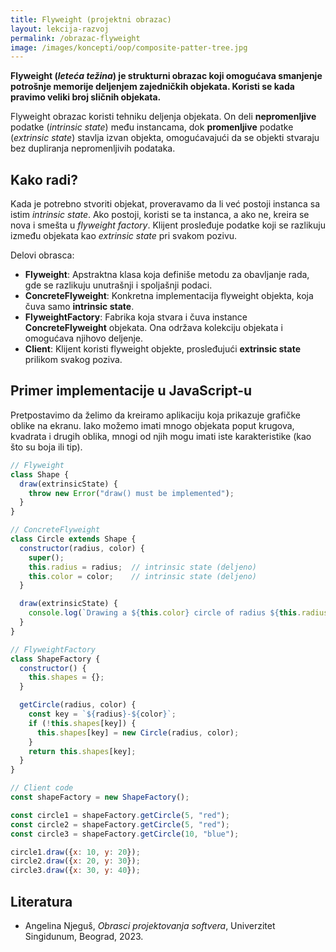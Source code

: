 ```yaml
---
title: Flyweight (projektni obrazac)
layout: lekcija-razvoj
permalink: /obrazac-flyweight
image: /images/koncepti/oop/composite-patter-tree.jpg
---
```


<!-- ![]({{page.image}}) -->

**Flyweight (*leteća težina*) je strukturni obrazac koji omogućava smanjenje potrošnje memorije deljenjem zajedničkih objekata. Koristi se kada pravimo veliki broj sličnih objekata.**

Flyweight obrazac koristi tehniku deljenja objekata. On deli **nepromenljive** podatke (*intrinsic state*) među instancama, dok **promenljive** podatke (*extrinsic state*) stavlja izvan objekta, omogućavajući da se objekti stvaraju bez dupliranja nepromenljivih podataka.

## Kako radi?

Kada je potrebno stvoriti objekat, proveravamo da li već postoji instanca sa istim *intrinsic state*. Ako postoji, koristi se ta instanca, a ako ne, kreira se nova i smešta u *flyweight factory*. Klijent prosleđuje podatke koji se razlikuju između objekata kao *extrinsic state* pri svakom pozivu.

Delovi obrasca:
- **Flyweight**: Apstraktna klasa koja definiše metodu za obavljanje rada, gde se razlikuju unutrašnji i spoljašnji podaci.
- **ConcreteFlyweight**: Konkretna implementacija flyweight objekta, koja čuva samo **intrinsic state**.
- **FlyweightFactory**: Fabrika koja stvara i čuva instance **ConcreteFlyweight** objekata. Ona održava kolekciju objekata i omogućava njihovo deljenje.
- **Client**: Klijent koristi flyweight objekte, prosleđujući **extrinsic state** prilikom svakog poziva.

## Primer implementacije u JavaScript-u

Pretpostavimo da želimo da kreiramo aplikaciju koja prikazuje grafičke oblike na ekranu. Iako možemo imati mnogo objekata poput krugova, kvadrata i drugih oblika, mnogi od njih mogu imati iste karakteristike (kao što su boja ili tip).

```js
// Flyweight
class Shape {
  draw(extrinsicState) {
    throw new Error("draw() must be implemented");
  }
}

// ConcreteFlyweight
class Circle extends Shape {
  constructor(radius, color) {
    super();
    this.radius = radius;  // intrinsic state (deljeno)
    this.color = color;    // intrinsic state (deljeno)
  }

  draw(extrinsicState) {
    console.log(`Drawing a ${this.color} circle of radius ${this.radius} at position (${extrinsicState.x}, ${extrinsicState.y})`);
  }
}

// FlyweightFactory
class ShapeFactory {
  constructor() {
    this.shapes = {};
  }

  getCircle(radius, color) {
    const key = `${radius}-${color}`;
    if (!this.shapes[key]) {
      this.shapes[key] = new Circle(radius, color);
    }
    return this.shapes[key];
  }
}

// Client code
const shapeFactory = new ShapeFactory();

const circle1 = shapeFactory.getCircle(5, "red");
const circle2 = shapeFactory.getCircle(5, "red");
const circle3 = shapeFactory.getCircle(10, "blue");

circle1.draw({x: 10, y: 20});
circle2.draw({x: 20, y: 30});
circle3.draw({x: 30, y: 40});
```

## Literatura

- Angelina Njeguš, *Obrasci projektovanja softvera*, Univerzitet Singidunum, Beograd, 2023.